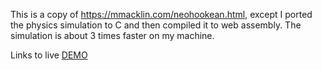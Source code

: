 This is a copy of https://mmacklin.com/neohookean.html, except I ported the physics simulation to C and then compiled it to web assembly.
The simulation is about 3 times faster on my machine.

Links to live [DEMO](https://nojan.github.io/neohookean_wasm/html/)
